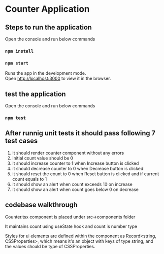 # Counter Application

## Steps to run the application
Open the console and run below commands
### `npm install`
### `npm start`

Runs the app in the development mode.\
Open [http://localhost:3000](http://localhost:3000) to view it in the browser.

## test the application
Open the console and run below commands
### `npm test`

## After runnig unit tests it should pass following 7 test cases
1. it should render counter component without any errors
2. initial count value should be 0
3. it should increase counter to 1 when Increase button is clicked
4. it should decrease counter to 0 when Decrease button is clicked
5. it should reset the count to 0 when Reset button is clicked and if current count equals to 1
6. it should show an alert when count exceeds 10 on increase
7. it should show an alert when count goes below 0 on decrease

## codebase walkthrough

Counter.tsx component is placed under src->components folder

It maintains count using useState hook and count is number type

Styles for ui elements are defined within the component as Record<string, CSSProperties>, which means it's an object with keys of type string, and the values should be type of CSSProperties.